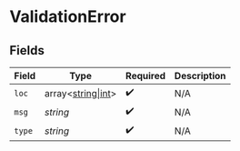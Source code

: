 # ValidationError


## Fields

| Field                                               | Type                                                | Required                                            | Description                                         |
| --------------------------------------------------- | --------------------------------------------------- | --------------------------------------------------- | --------------------------------------------------- |
| `loc`                                               | array<[string\|int](../../Models/Components/Loc.md)> | :heavy_check_mark:                                  | N/A                                                 |
| `msg`                                               | *string*                                            | :heavy_check_mark:                                  | N/A                                                 |
| `type`                                              | *string*                                            | :heavy_check_mark:                                  | N/A                                                 |